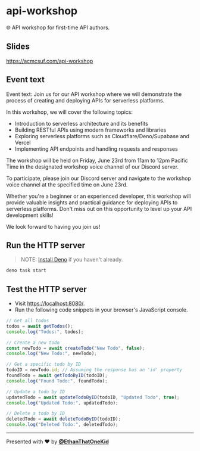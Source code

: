 # api-workshop

🌐 API workshop for first-time API authors.

## Slides

<https://acmcsuf.com/api-workshop>

## Event text

Event text: Join us for our API workshop where we will demonstrate the process
of creating and deploying APIs for serverless platforms.

In this workshop, we will cover the following topics:

- Introduction to serverless architecture and its benefits
- Building RESTful APIs using modern frameworks and libraries
- Exploring serverless platforms such as Cloudflare/Deno/Supabase and Vercel
- Implementing API endpoints and handling requests and responses

The workshop will be held on Friday, June 23rd from 11am to 12pm Pacific Time in
the designated workshop voice channel of our Discord server.

To participate, please join our Discord server and navigate to the workshop
voice channel at the specified time on June 23rd.

Whether you're a beginner or an experienced developer, this workshop will
provide valuable insights and practical guidance for deploying APIs to
serverless platforms. Don't miss out on this opportunity to level up your API
development skills!

We look forward to having you join us!

## Run the HTTP server

> NOTE: [Install Deno](https://github.com/denoland/deno_install#readme) if you
> haven't already.

```sh
deno task start
```

## Test the HTTP server

- Visit <https://localhost:8080/>.
- Run the following code snippets in your browser's JavaScript console.

```js
// Get all todos
todos = await getTodos();
console.log("Todos:", todos);
```

```js
// Create a new todo
const newTodo = await createTodo("New Todo", false);
console.log("New Todo:", newTodo);
```

```js
// Get a specific todo by ID
todoID = newTodo.id; // Assuming the response has an 'id' property
foundTodo = await getTodoByID(todoID);
console.log("Found Todo:", foundTodo);
```

```js
// Update a todo by ID
updatedTodo = await updateTodoByID(todoID, "Updated Todo", true);
console.log("Updated Todo:", updatedTodo);
```

```js
// Delete a todo by ID
deletedTodo = await deleteTodoByID(todoID);
console.log("Deleted Todo:", deletedTodo);
```

---

Presented with ❤️ by [**@EthanThatOneKid**](https://etok.codes/)
